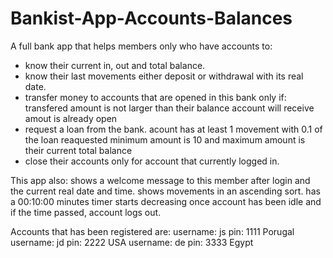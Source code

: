 # Bankist-App-Accounts-Balances
A full bank app that helps members only who have accounts to:
- know their current in, out and total balance.
- know their last movements either deposit or withdrawal with its real date.
- transfer money to accounts that are opened in this bank only if:
  transfered amount is not larger than their balance
  account will receive amout is already open
- request a loan from the bank.
  acount has at least 1 movement with 0.1 of the loan reaquested
  minimum amount is 10 and maximum amount is their current total balance
- close their accounts only for account that currently logged in.

This app also:
shows a welcome message to this member after login and the current real date and time.
shows movements in an ascending sort.
has a 00:10:00 minutes timer starts decreasing once account has been idle and if the time passed, account logs out.

Accounts that has been registered are:
  username: js    pin: 1111    Porugal
  username: jd    pin: 2222    USA
  username: de    pin: 3333    Egypt
